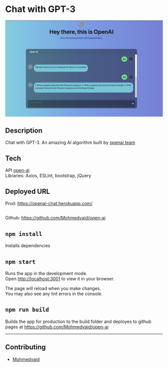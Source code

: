 # Chat with GPT-3

<img alt="Chat with GPT-3" src="public/assets/Open-ai-chat-ss.png">

## Description

Chat with GPT-3. An amazing AI algorithm built by [openai team](https://openai.com/)

## Tech

API [open-ai](https://openai.com/) <br>
Libraries: Axios, ESLint, bootstrap, jQuery

## Deployed URL

Prod: https://openai-chat.herokuapp.com/

##

Github: https://github.com/Mohmedvaid/open-ai

##

## `npm install`

Installs dependencies

## `npm start`

Runs the app in the development mode.\
Open [http://localhost:3001](http://localhost:3001) to view it in your browser.

The page will reload when you make changes.\
You may also see any lint errors in the console.

## `npm run build`

Builds the app for production to the build folder and deployes to github pages at https://github.com/Mohmedvaid/open-ai

---

## Contributing

- [Mohmedvaid](https://github.com/Mohmedvaid)
